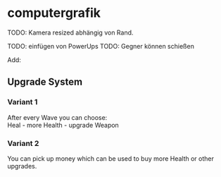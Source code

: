 # computergrafik

TODO: Kamera resized abhängig von Rand.

TODO: einfügen von PowerUps
TODO: Gegner können schießen

Add:

## Upgrade System

### Variant 1

After every Wave you can choose:  
 Heal - more Health - upgrade Weapon

### Variant 2

You can pick up money which can be used to buy more Health or other upgrades.
